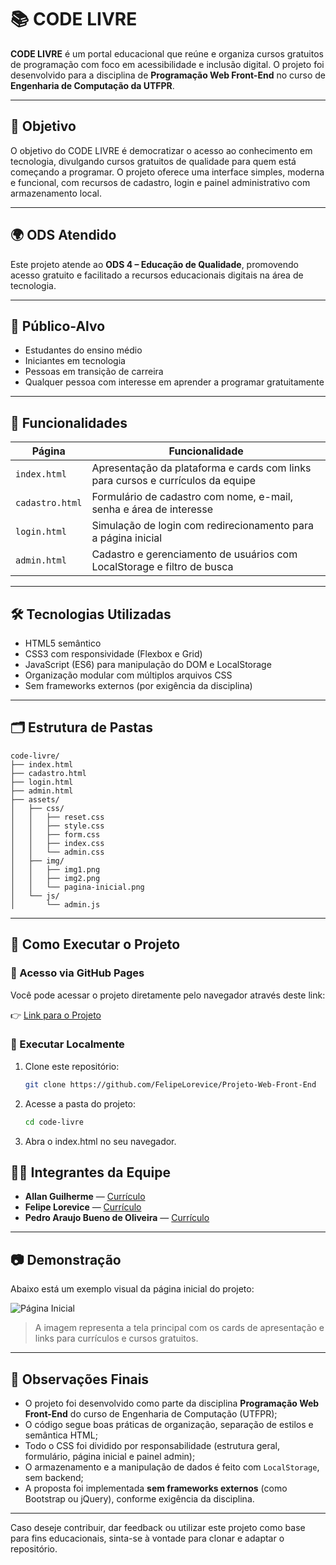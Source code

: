 # 📚 CODE LIVRE

**CODE LIVRE** é um portal educacional que reúne e organiza cursos gratuitos de programação com foco em acessibilidade e inclusão digital. O projeto foi desenvolvido para a disciplina de **Programação Web Front-End** no curso de **Engenharia de Computação da UTFPR**.

---

## 🎯 Objetivo

O objetivo do CODE LIVRE é democratizar o acesso ao conhecimento em tecnologia, divulgando cursos gratuitos de qualidade para quem está começando a programar. O projeto oferece uma interface simples, moderna e funcional, com recursos de cadastro, login e painel administrativo com armazenamento local.

---

## 🌍 ODS Atendido

Este projeto atende ao **ODS 4 – Educação de Qualidade**, promovendo acesso gratuito e facilitado a recursos educacionais digitais na área de tecnologia.

---

## 👥 Público-Alvo

- Estudantes do ensino médio
- Iniciantes em tecnologia
- Pessoas em transição de carreira
- Qualquer pessoa com interesse em aprender a programar gratuitamente

---

## 📄 Funcionalidades

| Página        | Funcionalidade                                                                 |
|---------------|--------------------------------------------------------------------------------|
| `index.html`  | Apresentação da plataforma e cards com links para cursos e currículos da equipe |
| `cadastro.html` | Formulário de cadastro com nome, e-mail, senha e área de interesse             |
| `login.html`  | Simulação de login com redirecionamento para a página inicial                  |
| `admin.html`  | Cadastro e gerenciamento de usuários com LocalStorage e filtro de busca        |

---

## 🛠️ Tecnologias Utilizadas

- HTML5 semântico
- CSS3 com responsividade (Flexbox e Grid)
- JavaScript (ES6) para manipulação do DOM e LocalStorage
- Organização modular com múltiplos arquivos CSS
- Sem frameworks externos (por exigência da disciplina)

---

## 🗂️ Estrutura de Pastas

```text
code-livre/
├── index.html
├── cadastro.html
├── login.html
├── admin.html
├── assets/
│   ├── css/
│   │   ├── reset.css
│   │   ├── style.css
│   │   ├── form.css
│   │   ├── index.css
│   │   └── admin.css
│   ├── img/
│   │   ├── img1.png
│   │   ├── img2.png
│   │   └── pagina-inicial.png
│   └── js/
│       └── admin.js
```


---

## 🚀 Como Executar o Projeto

### 🔗 Acesso via GitHub Pages

Você pode acessar o projeto diretamente pelo navegador através deste link:

👉 [Link para o Projeto](https://github.com/FelipeLorevice/Projeto-Web-Front-End)  

### 🧪 Executar Localmente

1. Clone este repositório:
   ```bash
   git clone https://github.com/FelipeLorevice/Projeto-Web-Front-End

2. Acesse a pasta do projeto:
   ```bash
   cd code-livre

3. Abra o index.html no seu navegador.

## 👨‍💻 Integrantes da Equipe

- **Allan Guilherme** — [Currículo](https://fzka.github.io/)
- **Felipe Lorevice** — [Currículo]([#](https://felipelorevice.github.io))
- **Pedro Araujo Bueno de Oliveira** — [Currículo](https://pedroaraujoboliveira.github.io/html-for-qa/)

---

## 📷 Demonstração

Abaixo está um exemplo visual da página inicial do projeto:

![Página Inicial](../assets/img/pagina-inicial.png)

> A imagem representa a tela principal com os cards de apresentação e links para currículos e cursos gratuitos.

---

## 📌 Observações Finais

- O projeto foi desenvolvido como parte da disciplina **Programação Web Front-End** do curso de Engenharia de Computação (UTFPR);
- O código segue boas práticas de organização, separação de estilos e semântica HTML;
- Todo o CSS foi dividido por responsabilidade (estrutura geral, formulário, página inicial e painel admin);
- O armazenamento e a manipulação de dados é feito com `LocalStorage`, sem backend;
- A proposta foi implementada **sem frameworks externos** (como Bootstrap ou jQuery), conforme exigência da disciplina.

---

Caso deseje contribuir, dar feedback ou utilizar este projeto como base para fins educacionais, sinta-se à vontade para clonar e adaptar o repositório.




